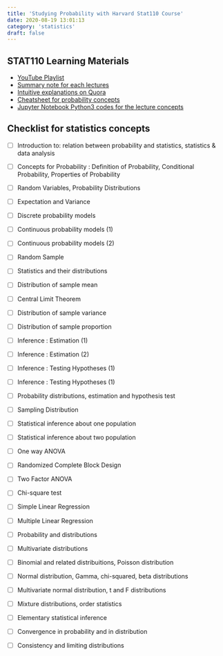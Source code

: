 ```yaml
---
title: 'Studying Probability with Harvard Stat110 Course'
date: 2020-08-19 13:01:13
category: 'statistics'
draft: false
---
```


## STAT110 Learning Materials

* [YouTube Playlist](https://www.youtube.com/watch?v=KbB0FjPg0mw&list=PLLVplP8OIVc8EktkrD3Q8td0GmId7DjW0&index=2)
* [Summary note for each lectures](http://www.mxawng.com/stuff/notes/stat110.pdf)
* [Intuitive explanations on Quora](https://www.quora.com/q/stat110harvard/Intuitive-Explanations)
* [Cheatsheet for probability concepts](https://www.wzchen.com/probability-cheatsheet)
* [Jupyter Notebook Python3 codes for the lecture concepts](https://github.com/buruzaemon/stats-110)



## Checklist for statistics concepts

- [ ] Introduction to: relation between probability and  statistics, statistics & data analysis 
- [ ] Concepts for Probability : Definition of Probability, Conditional Probability, Properties of Probability 
- [ ] Random Variables, Probability Distributions 
- [ ] Expectation and Variance 
- [ ] Discrete probability models 
- [ ] Continuous probability models (1) 
- [ ] Continuous probability models (2) 

- [ ] Random Sample 
- [ ] Statistics and their distributions 
- [ ] Distribution of sample mean 
- [ ] Central Limit Theorem
- [ ] Distribution of sample variance
- [ ] Distribution of sample proportion 
- [ ] Inference : Estimation (1) 
- [ ] Inference : Estimation (2) 
- [ ] Inference : Testing Hypotheses (1) 
- [ ] Inference : Testing Hypotheses (1) 

- [ ] Probability distributions, estimation and hypothesis test
- [ ] Sampling Distribution
- [ ] Statistical inference about one population
- [ ] Statistical inference about two population
- [ ] One way ANOVA
- [ ] Randomized Complete Block Design
- [ ] Two Factor ANOVA
- [ ] Chi-square test
- [ ] Simple Linear Regression
- [ ] Multiple Linear Regression

- [ ] Probability and distributions 
- [ ] Multivariate distributions 
- [ ] Binomial and related distribuitions, Poisson distribution 
- [ ] Normal distribution, Gamma, chi-squared, beta distributions 
- [ ] Multivariate normal distribution, t and F distributions 
- [ ] Mixture distributions, order statistics 
- [ ] Elementary statistical inference 
- [ ] Convergence in probability and in distribution 
- [ ] Consistency and limiting distributions 